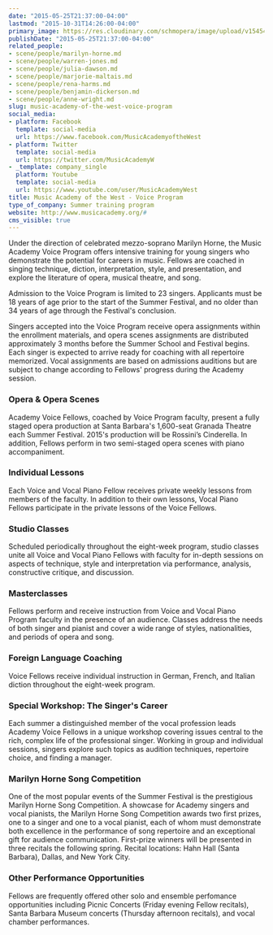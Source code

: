 ```yaml
---
date: "2015-05-25T21:37:00-04:00"
lastmod: "2015-10-31T14:26:00-04:00"
primary_image: https://res.cloudinary.com/schmopera/image/upload/v1545409169/media/webhook-uploads/1446315995845/Logo---MAW.jpg.jpg
publishDate: "2015-05-25T21:37:00-04:00"
related_people:
- scene/people/marilyn-horne.md
- scene/people/warren-jones.md
- scene/people/julia-dawson.md
- scene/people/marjorie-maltais.md
- scene/people/rena-harms.md
- scene/people/benjamin-dickerson.md
- scene/people/anne-wright.md
slug: music-academy-of-the-west-voice-program
social_media:
- platform: Facebook
  template: social-media
  url: https://www.facebook.com/MusicAcademyoftheWest
- platform: Twitter
  template: social-media
  url: https://twitter.com/MusicAcademyW
- _template: company_single
  platform: Youtube
  template: social-media
  url: https://www.youtube.com/user/MusicAcademyWest
title: Music Academy of the West - Voice Program
type_of_company: Summer training program
website: http://www.musicacademy.org/#
cms_visible: true
---
```


Under the direction of celebrated mezzo-soprano Marilyn Horne, the Music Academy Voice Program offers intensive training for young singers who demonstrate the potential for careers in music. Fellows are coached in singing technique, diction, interpretation, style, and presentation, and explore the literature of opera, musical theatre, and song.

Admission to the Voice Program is limited to 23 singers. Applicants must be 18 years of age prior to the start of the Summer Festival, and no older than 34 years of age through the Festival's conclusion.

Singers accepted into the Voice Program receive opera assignments within the enrollment materials, and opera scenes assignments are distributed approximately 3 months before the Summer School and Festival begins. Each singer is expected to arrive ready for coaching with all repertoire memorized. Vocal assignments are based on admissions auditions but are subject to change according to Fellows' progress during the Academy session.

### Opera & Opera Scenes

Academy Voice Fellows, coached by Voice Program faculty, present a fully staged opera production at Santa Barbara's 1,600-seat Granada Theatre each Summer Festival. 2015's production will be Rossini’s Cinderella. In addition, Fellows perform in two semi-staged opera scenes with piano accompaniment.

### Individual Lessons

Each Voice and Vocal Piano Fellow receives private weekly lessons from members of the faculty. In addition to their own lessons, Vocal Piano Fellows participate in the private lessons of the Voice Fellows.

### Studio Classes

Scheduled periodically throughout the eight-week program, studio classes unite all Voice and Vocal Piano Fellows with faculty for in-depth sessions on aspects of technique, style and interpretation via performance, analysis, constructive critique, and discussion.

### Masterclasses

Fellows perform and receive instruction from Voice and Vocal Piano Program faculty in the presence of an audience. Classes address the needs of both singer and pianist and cover a wide range of styles, nationalities, and periods of opera and song.

### Foreign Language Coaching

Voice Fellows receive individual instruction in German, French, and Italian diction throughout the eight-week program.

### Special Workshop: The Singer's Career

Each summer a distinguished member of the vocal profession leads Academy Voice Fellows in a unique workshop covering issues central to the rich, complex life of the professional singer. Working in group and individual sessions, singers explore such topics as audition techniques, repertoire choice, and finding a manager.

### Marilyn Horne Song Competition

One of the most popular events of the Summer Festival is the prestigious Marilyn Horne Song Competition. A showcase for Academy singers and vocal pianists, the Marilyn Horne Song Competition awards two first prizes, one to a singer and one to a vocal pianist, each of whom must demonstrate both excellence in the performance of song repertoire and an exceptional gift for audience communication. First-prize winners will be presented in three recitals the following spring. Recital locations: Hahn Hall (Santa Barbara), Dallas, and New York City.

### Other Performance Opportunities

Fellows are frequently offered other solo and ensemble perfomance opportunities including Picnic Concerts (Friday evening Fellow recitals), Santa Barbara Museum concerts (Thursday afternoon recitals), and vocal chamber performances.
